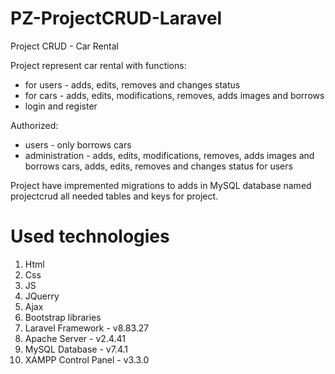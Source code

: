 # PZ-ProjectCRUD-Laravel
Project CRUD - Car Rental

Project represent car rental with functions:
- for users - adds, edits, removes and changes status
- for cars - adds, edits, modifications, removes, adds images and borrows
- login and register

Authorized:
- users - only borrows cars
- administration - adds, edits, modifications, removes, adds images and borrows cars, adds, edits, removes and changes status for users

Project have impremented migrations to adds in MySQL database named projectcrud all needed tables and keys for project.

# Used technologies
1. Html
2. Css
3. JS
4. JQuerry
5. Ajax
6. Bootstrap libraries
7. Laravel Framework - v8.83.27
8. Apache Server - v2.4.41
9. MySQL Database - v7.4.1
10. XAMPP Control Panel - v3.3.0
